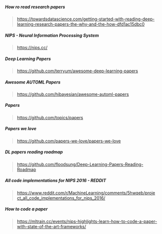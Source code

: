 ##### How ro read research papers  
> https://towardsdatascience.com/getting-started-with-reading-deep-learning-research-papers-the-why-and-the-how-dfd1ac15dbc0  

##### NIPS - Neural Information Processing System  
> https://nips.cc/  

##### Deep Learning Papers  
> https://github.com/terryum/awesome-deep-learning-papers  

##### Awesome AUTOML Papers  
> https://github.com/hibayesian/awesome-automl-papers  

##### Papers  
> https://github.com/topics/papers  

##### Papers we love  
> https://github.com/papers-we-love/papers-we-love  

##### DL papers reading roadmap  
> https://github.com/floodsung/Deep-Learning-Papers-Reading-Roadmap  

##### All code implementations for NIPS 2016 - REDDIT  
> https://www.reddit.com/r/MachineLearning/comments/5hwqeb/project_all_code_implementations_for_nips_2016/  

##### How to code a paper  
> https://mltrain.cc/events/nips-highlights-learn-how-to-code-a-paper-with-state-of-the-art-frameworks/  
